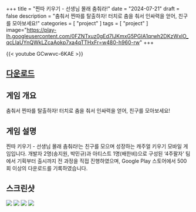+++
title = "찐따 키우기 - 선생님 몰래 춤춰라!"
date = "2024-07-21"
draft = false
description = "춤춰서 찐따를 탈출하자! 터치로 춤을 춰서 인싸력을 얻어, 친구를 모아보세요!"
categories = [
    "project"
]
tags = [
    "project"
]
image="https://play-lh.googleusercontent.com/0FZNTxuz0gEd7IJKmxG5PGIA1qrwh2DKzWxlO_qcLIaUYnQWkLZcaAokp7xa4qTTHxFr=w480-h960-rw"
+++

{{< youtube GCwwvc-6KAE >}}

## [다운로드](https://play.google.com/store/apps/details?id=com.Sajupalzza.RaisingALoser&pcampaignid=web_share)

## 게임 개요
춤춰서 찐따를 탈출하자! 터치로 춤을 춰서 인싸력을 얻어, 친구를 모아보세요!

## 게임 설명
찐따 키우기 - 선생님 몰래 춤춰라!는 친구를 모으며 성장하는 캐주얼 키우기 모바일 게임입니다.
개발자 2명(송지원, 박민규)과 아티스트 1명(배한비)으로 구성된 ‘4주팔자’ 팀에서 기획부터 출시까지 전 과정을 직접 진행하였으며, Google Play 스토어에서 500회 이상의 다운로드를 기록하였습니다.

## 스크린샷
![](https://play-lh.googleusercontent.com/CqvPu0GVvHZsGdOhDP4bNO_qcVHML4Bo4C8e5Z0fitb_gNh27d_hxoukwFdLHnHrYAU=w1052-h592-rw)
![](https://play-lh.googleusercontent.com/eyK0UUzPJLzx-7d-TkHc6Ea-lc8izVst3H5lAi9V6P5qGjBfEqiYb9yd2dE4F-X6PA=w1052-h592-rw)
![](https://play-lh.googleusercontent.com/8l9SQfxKRHpmMYnUbouwbEj0QuPCQdfb6fKXVqJEZs0c728OJiXHOpEQTWD45OdEf5w=w1052-h592-rw)
![](https://play-lh.googleusercontent.com/oamY8oAjrVOnRPkbhRgZ5D9T6AkAy-DJnTVFDNvkxzjTfRQe8pkEWyCvndNgUmDFFNRJ=w1052-h592-rw)